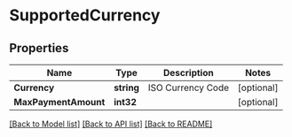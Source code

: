 # SupportedCurrency

## Properties

Name | Type | Description | Notes
------------ | ------------- | ------------- | -------------
**Currency** | **string** | ISO Currency Code | [optional] 
**MaxPaymentAmount** | **int32** |  | [optional] 

[[Back to Model list]](../README.md#documentation-for-models) [[Back to API list]](../README.md#documentation-for-api-endpoints) [[Back to README]](../README.md)


